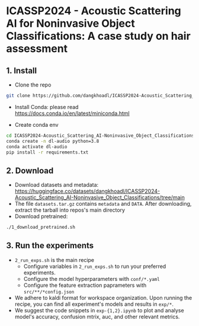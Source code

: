 # ICASSP2024 - Acoustic Scattering AI for Noninvasive Object Classifications: A case study on hair assessment

## 1. Install
- Clone the repo

```bash
git clone https://github.com/dangkhoadl/ICASSP2024-Acoustic_Scattering_AI-Noninvasive_Object_Classifications.git
```

- Install Conda: please read https://docs.conda.io/en/latest/miniconda.html


- Create conda env

```bash
cd ICASSP2024-Acoustic_Scattering_AI-Noninvasive_Object_Classifications
conda create -n dl-audio python=3.8
conda activate dl-audio
pip install -r requirements.txt
```


## 2. Download
- Download datasets and metadata: https://huggingface.co/datasets/dangkhoadl/ICASSP2024-Acoustic_Scattering_AI-Noninvasive_Object_Classifications/tree/main
- The file `datasets.tar.gz` contains `metadata` and `DATA`. After downloading, extract the tarball into repos's main directory
- Download pretrained:

```bash
./1_download_pretrained.sh
```

## 3. Run the experiments
- `2_run_exps.sh` is the main recipe
    - Configure variables in `2_run_exps.sh` to run your preferred experiments.
    - Configure the model hyperparameters with `conf/*.yaml`
    - Configure the feature extraction paprameters with `src/**/*config.json`
- We adhere to kaldi format for workspace organization.  Upon running the recipe, you can find all experiment's models and results in `exp/*`.
- We suggest the code snippets in `exp-{1,2}.ipynb` to plot and analyse model's accuracy, confusion mtrix, auc, and other relevant metrics.
